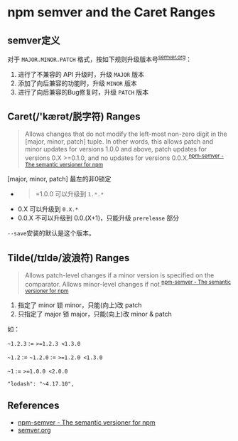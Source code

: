 # npm semver and the Caret Ranges

## semver定义
对于 ```MAJOR.MINOR.PATCH``` 格式，按如下规则升级版本号<sup>[semver.org][semver.org]</sup>：

1. 进行了不兼容的 API 升级时，升级 ```MAJOR``` 版本
2. 添加了向后兼容的功能时，升级 ```MINOR``` 版本
3. 进行了向后兼容的Bug修复时，升级 ```PATCH``` 版本

## Caret(/'kærət/脱字符) Ranges

> Allows changes that do not modify the left-most non-zero digit in the [major, minor, patch] tuple. In other words, this allows patch and minor updates for versions 1.0.0 and above, patch updates for versions 0.X >=0.1.0, and no updates for versions 0.0.X.<sup>[npm-semver - The semantic versioner for npm][npm-semver - The semantic versioner for npm]
</sup>

[major, minor, patch] 最左的非0锁定

* >=1.0.0 可以升级到 ```1.*.*```
* 0.X 可以升级到 ```0.X.*```
* 0.0.X 不可以升级到 0.0.(X+1)，只能升级 ```prerelease``` 部分

```--save```安装的默认是这个版本。

## Tilde(/tɪldə/波浪符) Ranges

> Allows patch-level changes if a minor version is specified on the comparator. Allows minor-level changes if not.<sup>[npm-semver - The semantic versioner for npm][npm-semver - The semantic versioner for npm]


1. 指定了 minor 锁 minor，只能(向上)改 patch
2. 只指定了 major 锁 major，只能(向上)改 minor & patch

如：

```~1.2.3``` := ```>=1.2.3 <1.3.0```

```~1.2``` := ```~1.2.0``` := ```>=1.2.0 <1.3.0```

```~1``` := ```>=1.0.0 <2.0.0```

```"lodash": "~4.17.10",```
    
## References

* [npm-semver - The semantic versioner for npm][npm-semver - The semantic versioner for npm]
* [semver.org][semver.org]

[npm-semver - The semantic versioner for npm]: https://docs.npmjs.com/misc/semver.html "npm-semver - The semantic versioner for npm"
[semver.org]: http://semver.org/ "semver.org"
